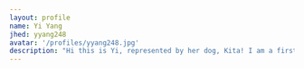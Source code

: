 ```yaml
---
layout: profile
name: Yi Yang 
jhed: yyang248
avatar: '/profiles/yyang248.jpg'
description: "Hi this is Yi, represented by her dog, Kita! I am a first-year BME PhD student from Karchin's lab. I'm working on estimating timing of tumor evolution using genomic data."
---
```

